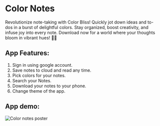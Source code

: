 # Color Notes

Revolutionize note-taking with Color Bliss! Quickly jot down ideas and to-dos in a burst of delightful colors. Stay organized, boost creativity, and infuse joy into every note. Download now for a world where your thoughts bloom in vibrant hues! 🌼🎨

## App Features:

1. Sign in using google account.
2. Save notes to cloud and read any time.
3. Pick colors for your notes.
4. Search your Notes.
5. Download your notes to your phone.
6. Change theme of the app.

## App demo:

![Color notes poster](https://github.com/mohammadjawid10/Color-Notes/assets/151815039/db93f968-ca5f-4e5b-b1b8-ca8b7c591e37)
